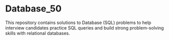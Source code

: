 # Database_50
This repository contains solutions to Database (SQL) problems to help  interview candidates practice SQL queries and build strong problem-solving skills with relational databases.
